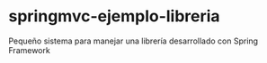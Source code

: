 # springmvc-ejemplo-libreria

Pequeño sistema para manejar una librería desarrollado con Spring Framework
